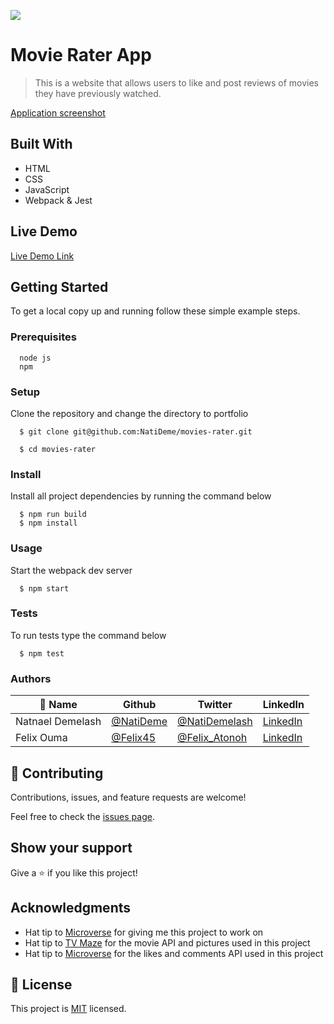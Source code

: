 ![](https://img.shields.io/badge/Microverse-blueviolet)

# Movie Rater App

> This is a website that allows users to like and post reviews of movies they have previously watched.

[Application screenshot](src/asset/app_screenshot.png)


## Built With

- HTML
- CSS
- JavaScript
- Webpack & Jest


## Live Demo

[Live Demo Link](https://NatiDeme.github.io/movies-rater/)


## Getting Started

To get a local copy up and running follow these simple example steps.

### Prerequisites
```
  node js
  npm

```
### Setup
Clone the repository and change the directory to portfolio

``` 
  $ git clone git@github.com:NatiDeme/movies-rater.git

  $ cd movies-rater

```

### Install
Install all project dependencies by running the command below
 
``` 
  $ npm run build
  $ npm install
```
### Usage
Start the webpack dev server
``` 
  $ npm start
```
### Tests
To run tests type the command below
``` 
  $ npm test
```

### Authors

| 👤 Name | Github | Twitter | LinkedIn |
|------|--------|---------|----------|
|Natnael Demelash|[@NatiDeme](https://github.com/NatiDeme)|[@NatiDemelash](https://twitter.com/NatiDemelash)|[LinkedIn](https://www.linkedin.com/in/natnael-demelash/)|
|Felix Ouma|[@Felix45](https://github.com/Felix45)|[@Felix_Atonoh](https://twitter.com/Felix_Atonoh)|[LinkedIn](https://www.linkedin.com/in/felix-ouma-639766b0/)|


## 🤝 Contributing

Contributions, issues, and feature requests are welcome!

Feel free to check the [issues page](https://github.com/NatiDeme/movies-rater/issues).

## Show your support

Give a ⭐️ if you like this project!

## Acknowledgments

- Hat tip to [Microverse](https://bit.ly/MicroverseTN) for giving me this project to work on
- Hat tip to [TV Maze](https://api.tvmaze.com/) for the movie API and pictures used in this project
- Hat tip to [Microverse](https://www.notion.so/Involvement-API-869e60b5ad104603aa6db59e08150270) for the likes and comments API used in this project


## 📝 License

This project is [MIT](./MIT.md) licensed.